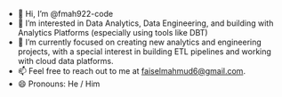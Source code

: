 - 👋 Hi, I’m @fmah922-code
- 👀 I’m interested in Data Analytics, Data Engineering, and building with Analytics Platforms (especially using tools like DBT) 
- 🌱 I’m currently focused on creating new analytics and engineering projects, with a special interest in building ETL pipelines and working with cloud data platforms.
- 📫 Feel free to reach out to me at faiselmahmud6@gmail.com.
- 😄 Pronouns: He / Him
  
<!---
fmah922-code/fmah922-code is a ✨ special ✨ repository because its `README.md` (this file) appears on your GitHub profile.
You can click the Preview link to take a look at your changes.
--->
